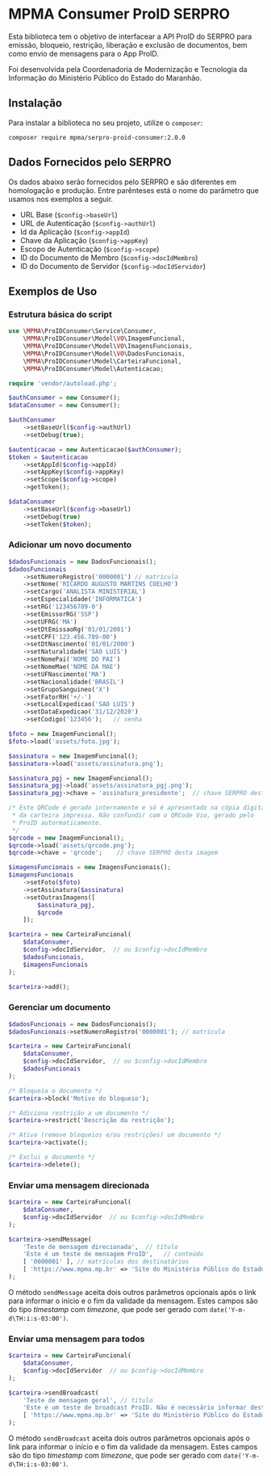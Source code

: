 # MPMA Consumer ProID SERPRO

Esta biblioteca tem o objetivo de interfacear a API ProID do SERPRO
para emissão, bloqueio, restrição, liberação e exclusão de documentos,
bem como envio de mensagens para o App ProID.

Foi desenvolvida pela Coordenadoria de Modernização e Tecnologia da Informação
do Ministério Público do Estado do Maranhão.

## Instalação

Para instalar a biblioteca no seu projeto, utilize o `composer`:

```
composer require mpma/serpro-proid-consumer:2.0.0
```

## Dados Fornecidos pelo SERPRO

Os dados abaixo serão fornecidos pelo SERPRO e são diferentes em homologação e produção. Entre parênteses está o nome do parâmetro que usamos nos exemplos a seguir.

* URL Base (```$config->baseUrl```)
* URL de Autenticação (```$config->authUrl```)
* Id da Aplicação (```$config->appId```)
* Chave da Aplicação (```$config->appKey```)
* Escopo de Autenticação (```$config->scope```)
* ID do Documento de Membro (```$config->docIdMembro```)
* ID do Documento de Servidor (```$config->docIdServidor```)

## Exemplos de Uso

### Estrutura básica do script

```php
use \MPMA\ProIDConsumer\Service\Consumer,
    \MPMA\ProIDConsumer\Model\VO\ImagemFuncional,
    \MPMA\ProIDConsumer\Model\VO\ImagensFuncionais,
    \MPMA\ProIDConsumer\Model\VO\DadosFuncionais,
    \MPMA\ProIDConsumer\Model\CarteiraFuncional,
    \MPMA\ProIDConsumer\Model\Autenticacao;

require 'vendor/autoload.php';

$authConsumer = new Consumer();
$dataConsumer = new Consumer();

$authConsumer
    ->setBaseUrl($config->authUrl)
    ->setDebug(true);

$autenticacao = new Autenticacao($authConsumer);
$token = $autenticacao
    ->setAppId($config->appId)
    ->setAppKey($config->appKey)
    ->setScope($config->scope)
    ->getToken();

$dataConsumer
    ->setBaseUrl($config->baseUrl)
    ->setDebug(true)
    ->setToken($token);
```

### Adicionar um novo documento

```php
$dadosFuncionais = new DadosFuncionais();
$dadosFuncionais
    ->setNumeroRegistro('0000001') // matrícula
    ->setNome('RICARDO AUGUSTO MARTINS COELHO')
    ->setCargo('ANALISTA MINISTERIAL')
    ->setEspecialidade('INFORMATICA')
    ->setRG('123456789-0')
    ->setEmissorRG('SSP')
    ->setUFRG('MA')
    ->setDtEmissaoRg('01/01/2001')
    ->setCPF('123.456.789-00')
    ->setDtNascimento('01/01/2000')
    ->setNaturalidade('SAO LUIS')
    ->setNomePai('NOME DO PAI')
    ->setNomeMae('NOME DA MAE')
    ->setUFNascimento('MA')
    ->setNacionalidade('BRASIL')
    ->setGrupoSanguineo('X')
    ->setFatorRH('+/-')
    ->setLocalExpedicao('SAO LUIS')
    ->setDataExpedicao('31/12/2020')
    ->setCodigo('123456');   // senha

$foto = new ImagemFuncional();
$foto->load('assets/foto.jpg');

$assinatura = new ImagemFuncional();
$assinatura->load('assets/assinatura.png');

$assinatura_pgj = new ImagemFuncional();
$assinatura_pgj->load('assets/assinatura_pgj.png');
$assinatura_pgj->chave = 'assinatura_presidente';  // chave SERPRO desta imagem

/* Este QRCode é gerado internamente e só é apresentado na cópia digital
 * da carteira impressa. Não confundir com o QRCode Vio, gerado pelo
 * ProID autormaticamente.
 */
$qrcode = new ImagemFuncional();
$qrcode->load('assets/qrcode.png');
$qrcode->chave = 'qrcode';    // chave SERPRO desta imagem

$imagensFuncionais = new ImagensFuncionais();
$imagensFuncionais
    ->setFoto($foto)
    ->setAssinatura($assinatura)
    ->setOutrasImagens([
        $assinatura_pgj,
        $qrcode
    ]);

$carteira = new CarteiraFuncional(
    $dataConsumer,
    $config->docIdServidor,  // ou $config->docIdMembro
    $dadosFuncionais,
    $imagensFuncionais
);

$carteira->add();
```

### Gerenciar um documento

```php
$dadosFuncionais = new DadosFuncionais();
$dadosFuncionais->setNumeroRegistro('0000001'); // matrícula

$carteira = new CarteiraFuncional(
    $dataConsumer,
    $config->docIdServidor,  // ou $config->docIdMembro
    $dadosFuncionais
);

/* Bloqueia o documento */
$carteira->block('Motivo do bloqueio');

/* Adiciona restrição a um documento */
$carteira->restrict('Descrição da restrição');

/* Ativa (remove bloqueios e/ou restrições) um documento */
$carteira->activate();

/* Exclui o documento */
$carteira->delete();
```

### Enviar uma mensagem direcionada

```php
$carteira = new CarteiraFuncional(
    $dataConsumer,
    $config->docIdServidor  // ou $config->docIdMembro
);

$carteira->sendMessage(
    'Teste de mensagem direcionada',  // título
    'Este é um teste de mensagem ProID',   // conteúdo
    [ '0000001' ], // matrículas dos destinatários
    [ 'https://www.mpma.mp.br' => 'Site do Ministério Público do Estado do Maranhão' ] // link (opcional)
);
```

O método ```sendMessage``` aceita dois outros parâmetros opcionais após o link para informar o início e o fim da validade da mensagem. Estes campos são do tipo _timestamp_ com _timezone_, que pode ser gerado com ```date('Y-m-d\TH:i:s-03:00')```.

### Enviar uma mensagem para todos

```php
$carteira = new CarteiraFuncional(
    $dataConsumer,
    $config->docIdServidor  // ou $config->docIdMembro
);

$carteira->sendBroadcast(
    'Teste de mensagem geral', // título
    'Este é um teste de broadcast ProID. Não é necessário informar destinatários.',  // conteúdo
    [ 'https://www.mpma.mp.br' => 'Site do Ministério Público do Estado do Maranhão' ] // link (opcional)
);
```

O método ```sendBroadcast``` aceita dois outros parâmetros opcionais após o link para informar o início e o fim da validade da mensagem. Estes campos são do tipo _timestamp_ com _timezone_, que pode ser gerado com ```date('Y-m-d\TH:i:s-03:00')```.
